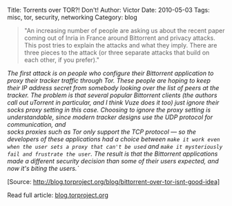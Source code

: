 Title: Torrents over TOR?! Don't!
Author: Victor
Date: 2010-05-03
Tags: misc, tor, security, networking
Category: blog

>"An increasing number of people are asking us about the recent paper coming out of Inria in France around Bittorrent and privacy attacks. This post tries to explain the attacks and what they imply. There are three pieces to the attack (or three separate attacks that build on each other, if you prefer)."

*The first attack is on people who configure their Bittorrent application to proxy their tracker traffic through Tor. These people are hoping to keep their IP address secret from somebody looking over the list of peers at the tracker. The problem is that several popular Bittorrent clients (the authors call out uTorrent in particular, and I think Vuze does it too) just ignore their socks proxy setting in this case. Choosing to ignore the proxy setting is understandable, since modern tracker designs use the UDP protocol for communication, and  
socks proxies such as Tor only support the TCP protocol &#8212; so the developers of these applications had a choice between `make it work even when the user sets a proxy that can't be used` and `make it mysteriously fail and frustrate the user`. The result is that the Bittorrent applications made a different security decision than some of their users expected, and now it's biting the users.`*

[Source: http://blog.torproject.org/blog/bittorrent-over-tor-isnt-good-idea]

Read full article: [blog.torproject.org][1]

 [1]: http://blog.torproject.org/blog/bittorrent-over-tor-isnt-good-idea
